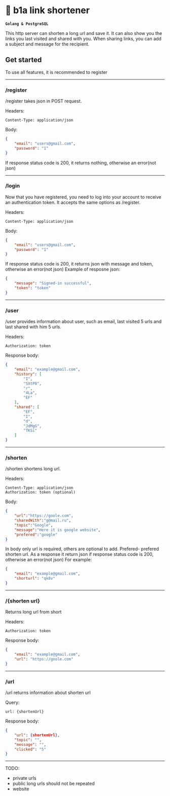 <h1>🔗 b1a link shortener</h1>

**`Golang & PostgreSQL`**

This http server can shorten a long url and save it. It can also show you the links you last visited and shared with you. When sharing links, you can add a subject and message for the recipient.
<h2>Get started</h2>

To use all features, it is recommended to register

<hr>
<h3>/register</h3>

/register takes json in POST request. 

Headers:

```Content-Type: application/json```

Body:
```json
{
    "email": "users@gmail.com",
    "password": "1"
}
```

If response status code is 200, it returns nothing, otherwise an error(not json)
<hr>
<h3>/login</h3>

Now that you have registered, you need to log into your account to receive an authentication token. It accepts the same options as /register.

Headers:

```Content-Type: application/json```

Body:
```json
{
    "email": "users@gmail.com",
    "password": "1"
}
```

If response status code is 200, it returns json with message and token, otherwise an error(not json)
Example of resposne json:
```json
{
	"message": "Signed-in successful",
	"token": "token"
}
```
<hr>
<h3>/user</h3>

/user provides information about user, such as email, last visited 5 urls and last shared with him 5 urls.

Headers:
```
Authorization: token
```

Response body:
```json
{
	"email": "example@gmail.com",
	"history": [
		"I",
		"SXtP8",
		"r",
		"4La",
		"EF"
	],
	"shared": [
		"EF",
		"I",
		"d",
		"JdMgG",
		"TKSi"
	]
}
```
<hr>
<h3>/shorten</h3>

/shorten shortens long url.

Headers:
```
Content-Type: application/json
Authorization: token (optional)
```

Body:
```json
{
	"url":"https://goole.com",
	"sharedWith":"g@mail.ru",
	"topic":"Google",
	"message":"Here it is google website",
	"prefered":"google"
}
```

In body only url is required, others are optional to add. Prefered- prefered shorten url.
As a response it return json if response status code is 200, otherwise an error(not json)
For example:
```json
{
	"email": "example@gmail.com",
	"shorturl": "qk8v"
}
```
<hr>
<h3>/{shorten url}</h3>

Returns long url from short

Headers:
```
Authorization: token
```

Response body:
```json
{
	"email": "example@gmail.com",
	"url": "https://goole.com"
}
```
<hr>
<h3>/url</h3>

/url returns information about shorten url 

Query:
```
url: {shortenUrl}
```

Response body:
```json
{
	"url": {shortenUrl},
	"topic": "",
	"message": "",
	"clicked": "5"
}
```

<hr>

TODO:
- private urls
- public long urls should not be repeated
- website 
